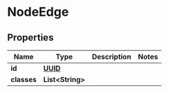 
# NodeEdge

## Properties
Name | Type | Description | Notes
------------ | ------------- | ------------- | -------------
**id** | [**UUID**](UUID.md) |  | 
**classes** | **List&lt;String&gt;** |  | 



